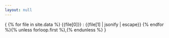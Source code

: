 ```yaml
---
layout: null
---
```

{
{% for file in site.data %}
   {{file[0]}} : {{file[1] | jsonify | escape}}
{% endfor %}{% unless forloop.first %},{% endunless %}
}
